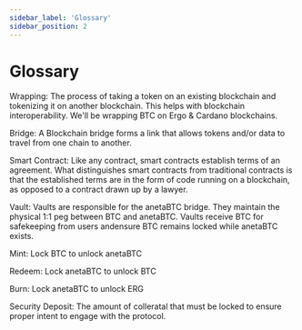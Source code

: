 ```yaml
---
sidebar_label: 'Glossary'
sidebar_position: 2
---
```

# Glossary

Wrapping: The process of taking a token on an existing blockchain and tokenizing it on another blockchain. This helps with blockchain interoperability. We'll be wrapping BTC on Ergo & Cardano blockchains.

Bridge: A Blockchain bridge forms a link that allows tokens and/or data to travel from one chain to another.

Smart Contract: Like any contract, smart contracts establish terms of an agreement. What distinguishes smart contracts from traditional contracts is that the established terms are in the form of code running on a blockchain, as opposed to a contract drawn up by a lawyer.

Vault: Vaults are responsible for the anetaBTC bridge. They maintain the physical 1:1 peg between BTC and anetaBTC. Vaults receive BTC for safekeeping from users andensure BTC remains locked while anetaBTC exists.

Mint: Lock BTC to unlock anetaBTC

Redeem: Lock anetaBTC to unlock BTC

Burn: Lock anetaBTC to unlock ERG

Security Deposit: The amount of colleratal that must be locked to ensure proper intent to engage with the protocol.